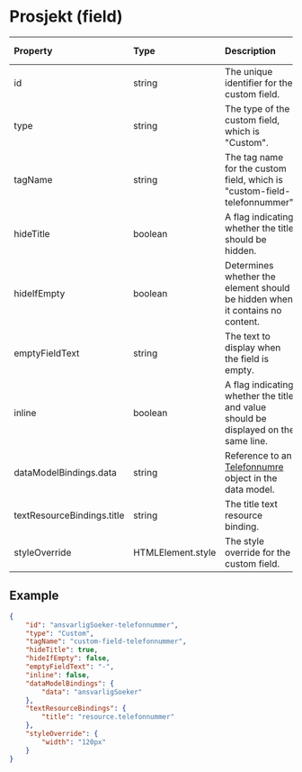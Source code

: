 # Prosjekt (field)

| Property                   | Type              | Description                                                                             | Default value |
| :------------------------- | :---------------- | :-------------------------------------------------------------------------------------- | :------------ |
| id                         | string            | The unique identifier for the custom field.                                             |               |
| type                       | string            | The type of the custom field, which is "Custom".                                        |               |
| tagName                    | string            | The tag name for the custom field, which is "custom-field-telefonnummer".               |               |
| hideTitle                  | boolean           | A flag indicating whether the title should be hidden.                                   | false         |
| hideIfEmpty                | boolean           | Determines whether the element should be hidden when it contains no content.            | false         |
| emptyFieldText             | string            | The text to display when the field is empty.                                            |               |
| inline                     | boolean           | A flag indicating whether the title and value should be displayed on the same line.     | false         |
| dataModelBindings.data     | string            | Reference to an [Telefonnumre](../../classes/Telefonnumre.js) object in the data model. |               |
| textResourceBindings.title | string            | The title text resource binding.                                                        |               |
| styleOverride              | HTMLElement.style | The style override for the custom field.                                                |               |

## Example

```json
{
    "id": "ansvarligSoeker-telefonnummer",
    "type": "Custom",
    "tagName": "custom-field-telefonnummer",
    "hideTitle": true,
    "hideIfEmpty": false,
    "emptyFieldText": "-",
    "inline": false,
    "dataModelBindings": {
        "data": "ansvarligSoeker"
    },
    "textResourceBindings": {
        "title": "resource.telefonnummer"
    },
    "styleOverride": {
        "width": "120px"
    }
}
```
